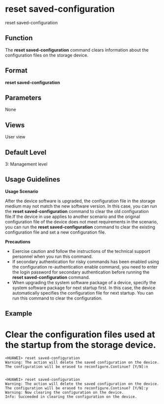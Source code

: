 reset saved-configuration
=========================

reset saved-configuration

Function
--------



The **reset saved-configuration** command clears information about the configuration files on the storage device.




Format
------

**reset saved-configuration**


Parameters
----------

None

Views
-----

User view


Default Level
-------------

3: Management level


Usage Guidelines
----------------

**Usage Scenario**



After the device software is upgraded, the configuration file in the storage medium may not match the new software version. In this case, you can run the **reset saved-configuration** command to clear the old configuration file.If the device in use applies to another scenario and the original configuration file of the device does not meet requirements in the scenario, you can run the **reset saved-configuration** command to clear the existing configuration file and set a new configuration file.



**Precautions**

* Exercise caution and follow the instructions of the technical support personnel when you run this command.
* If secondary authentication for risky commands has been enabled using the configuration re-authentication enable command, you need to enter the login password for secondary authentication before running the **reset saved-configuration** command.
* When upgrading the system software package of a device, specify the system software package for next startup first. In this case, the device automatically specifies the configuration file for next startup. You can run this command to clear the configuration.


Example
-------

# Clear the configuration files used at the startup from the storage device.
```
<HUAWEI> reset saved-configuration
Warning: The action will delete the saved configuration on the device.
The configuration will be erased to reconfigure.Continue? [Y/N]:n


<HUAWEI> reset saved-configuration
Warning: The action will delete the saved configuration on the device.
The configuration will be erased to reconfigure.Continue? [Y/N]:y
Warning: Now clearing the configuration on the device.
Info: Succeeded in clearing the configuration on the device.

```